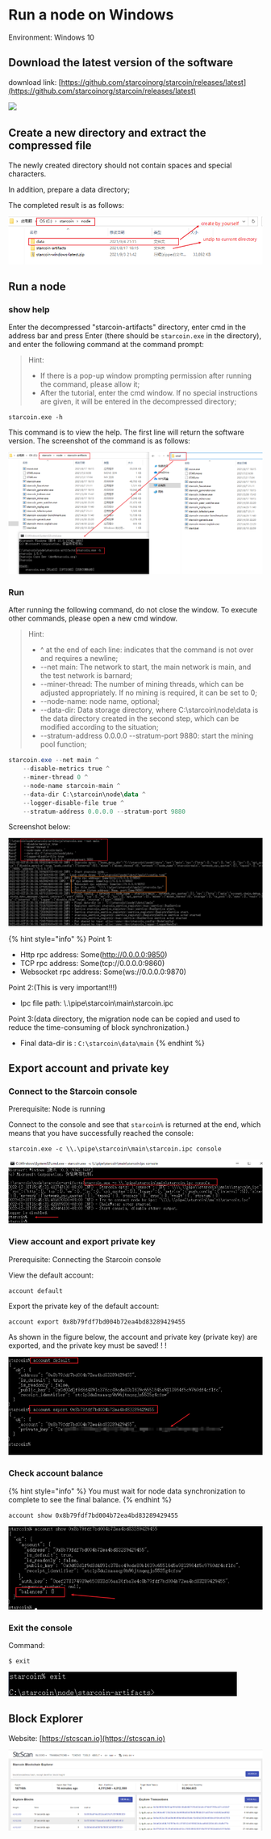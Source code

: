 # Run a node on Windows

Environment: Windows 10



## Download the latest version of the software <a href="#yyl7b" id="yyl7b"></a>

download link: [https://github.com/starcoinorg/starcoin/releases/latest](https://github.com/starcoinorg/starcoin/releases/latest)

![](https://3786882916-files.gitbook.io/\~/files/v0/b/gitbook-x-prod.appspot.com/o/spaces%2FdXzzGpY0VSaA01mucBHD%2Fuploads%2F7V5Q0cxkPeR7Vm20NZXK%2Fimage.png?alt=media\&token=9a3cc259-d5b2-4932-ab72-7da514970321)

## Create a new directory and extract the compressed file

The newly created directory should not contain spaces and special characters.

In addition, prepare a data directory;

The completed result is as follows:

![](<../../../.gitbook/assets/image (34).png>)

## Run a node <a href="#iyrgp" id="iyrgp"></a>

### show help <a href="#zgikp" id="zgikp"></a>

Enter the decompressed "starcoin-artifacts" directory, enter cmd in the address bar and press Enter (there should be `starcoin.exe` in the directory), and enter the following command at the command prompt:

> Hint:
>
> * If there is a pop-up window prompting permission after running the command, please allow it;
> * After the tutorial, enter the cmd window. If no special instructions are given, it will be entered in the decompressed directory;

```
starcoin.exe -h
```

This command is to view the help. The first line will return the software version. The screenshot of the command is as follows:

![](<../../../.gitbook/assets/image (15).png>)

### Run <a href="#dvjh0" id="dvjh0"></a>

After running the following command, do not close the window. To execute other commands, please open a new cmd window.

> Hint:
>
> * ^ at the end of each line: indicates that the command is not over and requires a newline;
> * \--net main: The network to start, the main network is main, and the test network is barnard;
> * \--miner-thread: The number of mining threads, which can be adjusted appropriately. If no mining is required, it can be set to 0;
> * \--node-name: node name, optional;
> * \--data-dir: Data storage directory, where C:\starcoin\node\data is the data directory created in the second step, which can be modified according to the situation;
> * \--stratum-address 0.0.0.0 --stratum-port 9880: start the mining pool function;

```powershell
starcoin.exe --net main ^
    --disable-metrics true ^
    --miner-thread 0 ^
    --node-name starcoin-main ^
    --data-dir C:\starcoin\node\data ^
    --logger-disable-file true ^
    --stratum-address 0.0.0.0 --stratum-port 9880
```

Screenshot below:

![](<../../../.gitbook/assets/image (16).png>)

{% hint style="info" %}
Point 1:

* Http rpc address: Some(http://0.0.0.0:9850)
* TCP rpc address: Some(tcp://0.0.0.0:9860)
* Websocket rpc address: Some(ws://0.0.0.0:9870)



Point 2:(This is very important!!!)

* Ipc file path: \\.\pipe\starcoin\main\starcoin.ipc



Point 3:(data directory, the migration node can be copied and used to reduce the time-consuming of block synchronization.)

* Final data-dir is : `C:\starcoin\data\main`
{% endhint %}



## Export account and private key <a href="#h65dh" id="h65dh"></a>

### Connect to the Starcoin console <a href="#b40f1d7ab7ce8a042c7fc157db40a639" id="b40f1d7ab7ce8a042c7fc157db40a639"></a>

Prerequisite: Node is running

Connect to the console and see that `starcoin%` is returned at the end, which means that you have successfully reached the console:

```
starcoin.exe -c \\.\pipe\starcoin\main\starcoin.ipc console
```

![](<../../../.gitbook/assets/image (5).png>)



### View account and export private key <a href="#603e8a317e1ae66c0f224cb12c9f199a" id="603e8a317e1ae66c0f224cb12c9f199a"></a>

Prerequisite: Connecting the Starcoin console

View the default account:

```
account default
```

Export the private key of the default account:

```
account export 0x8b79fdf7bd004b72ea4bd83289429455
```

As shown in the figure below, the account and private key (private key) are exported, and the private key must be saved! ! !

![](<../../../.gitbook/assets/image (3).png>)

### Check account balance <a href="#e024ecc0a47d5aa9b300089b683cab90" id="e024ecc0a47d5aa9b300089b683cab90"></a>

{% hint style="info" %}
You must wait for node data synchronization to complete to see the final balance.
{% endhint %}

```
account show 0x8b79fdf7bd004b72ea4bd83289429455
```

![](../../../.gitbook/assets/image.png)

### Exit the console <a href="#0ddf58a8254b8d35123044cf7d67b617" id="0ddf58a8254b8d35123044cf7d67b617"></a>

Command:

```
$ exit
```

![](<../../../.gitbook/assets/image (28).png>)



## Block Explorer <a href="#aac9c43b1ce7ef0cbe1c4bc3e9b87f22" id="aac9c43b1ce7ef0cbe1c4bc3e9b87f22"></a>

Website: [https://stcscan.io](https://stcscan.io)

![](<../../../.gitbook/assets/image (23).png>)



